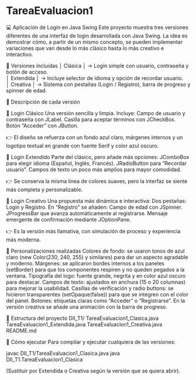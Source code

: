 # TareaEvaluacion1
💻 Aplicación de Login en Java Swing
Este proyecto muestra tres versiones diferentes de una interfaz de login desarrollada con Java Swing. La idea es demostrar cómo, a partir de un mismo concepto, se pueden implementar variaciones que van desde lo más clásico hasta lo más creativo e interactivo.

🌟 Versiones incluidas
│   Clásica         │ → Login simple con usuario, contraseña y botón de acceso.  
│   Extendida       │ → Incluye selector de idioma y opción de recordar usuario.  
│   Creativa        │ → Sistema con pestañas (Login / Registro), barra de progreso y spinner de edad.  


🧩 Descripción de cada versión

🔹 Login Clásico
Una versión sencilla y limpia. Incluye:
Campo de usuario y contraseña con JLabel.
Casilla para aceptar términos con JCheckBox.
Botón “Acceder” con JButton.

👉 El diseño se refuerza con un fondo azul claro, márgenes internos y un logotipo textual en grande con fuente Serif y color azul oscuro.

🔹 Login Extendido
Parte del clásico, pero añade más opciones:
JComboBox para elegir idioma (Español, Inglés, Francés).
JRadioButton para “Recordar usuario”.
Campos de texto un poco más amplios para mayor comodidad.

👉 Se conserva la misma línea de colores suaves, pero la interfaz se siente más completa y personalizable.

🔹 Login Creativo
Una propuesta más dinámica e interactiva:
Dos pestañas: Login y Registro.
En “Registro” se añaden:
Campo de edad con JSpinner.
JProgressBar que avanza automáticamente al registrarse.
Mensaje emergente de confirmación mediante JOptionPane.

👉 Es la versión más llamativa, con simulación de proceso y experiencia más moderna.

🎨 Personalizaciones realizadas
Colores de fondo: se usaron tonos de azul claro (new Color(230, 240, 255) y similares) para dar un aspecto agradable y moderno.
Márgenes: se aplicaron bordes internos a los paneles (setBorder) para que los componentes respiren y no queden pegados a la ventana.
Tipografía del logo: fuente grande, negrita y en color azul oscuro para destacar.
Campos de texto: ajustados en anchura (15 o 20 columnas) para mejorar la usabilidad.
Casillas de verificación y radio buttons: se hicieron transparentes (setOpaque(false)) para que se integren con el color del panel.
Botones: etiquetas claras como “Acceder” o “Registrarse”. En la versión creativa se añade una animación con la barra de progreso.

📂 Estructura del proyecto
DII_T1/
TareaEvaluacion1_Clasica.java 
TareaEvaluacion1_Extendida.java
TareaEvaluacion1_Creativa.java
README.md

🚀 Cómo ejecutar
Para compilar y ejecutar cualquiera de las versiones:

javac DII_T1/TareaEvaluacion1_Clasica.java
java DII_T1.TareaEvaluacion1_Clasica

(Sustituir por Extendida o Creativa según la versión que se quiera abrir).
